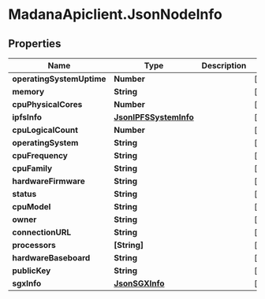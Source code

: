 # MadanaApiclient.JsonNodeInfo

## Properties

Name | Type | Description | Notes
------------ | ------------- | ------------- | -------------
**operatingSystemUptime** | **Number** |  | [optional] 
**memory** | **String** |  | [optional] 
**cpuPhysicalCores** | **Number** |  | [optional] 
**ipfsInfo** | [**JsonIPFSSystemInfo**](JsonIPFSSystemInfo.md) |  | [optional] 
**cpuLogicalCount** | **Number** |  | [optional] 
**operatingSystem** | **String** |  | [optional] 
**cpuFrequency** | **String** |  | [optional] 
**cpuFamily** | **String** |  | [optional] 
**hardwareFirmware** | **String** |  | [optional] 
**status** | **String** |  | [optional] 
**cpuModel** | **String** |  | [optional] 
**owner** | **String** |  | [optional] 
**connectionURL** | **String** |  | [optional] 
**processors** | **[String]** |  | [optional] 
**hardwareBaseboard** | **String** |  | [optional] 
**publicKey** | **String** |  | [optional] 
**sgxInfo** | [**JsonSGXInfo**](JsonSGXInfo.md) |  | [optional] 


